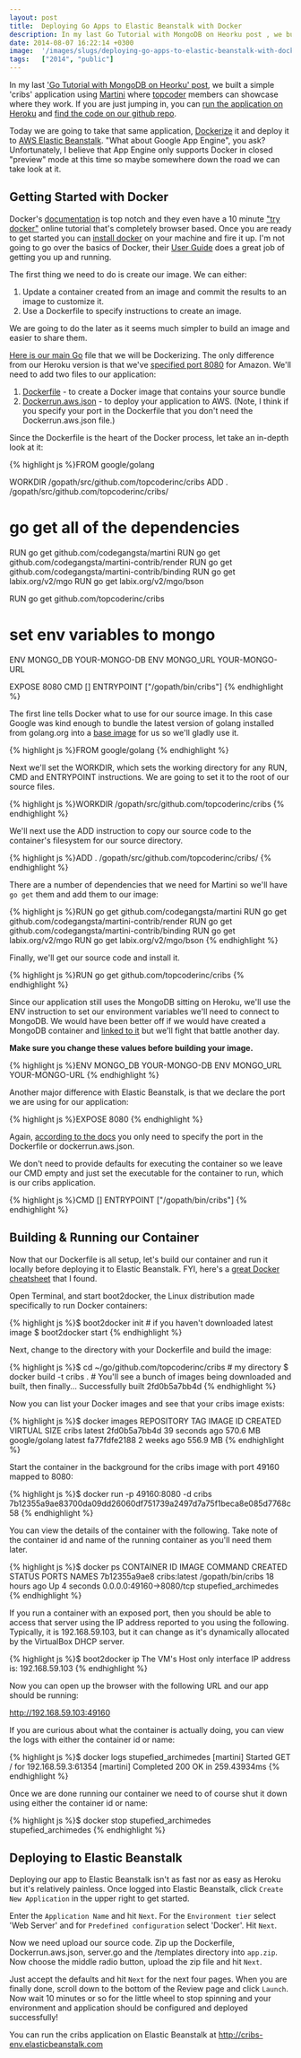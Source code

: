 ```yaml
---
layout: post
title:  Deploying Go Apps to Elastic Beanstalk with Docker
description: In my last Go Tutorial with MongoDB on Heorku post , we built a simple cribs application using Martini  where  topcoder  members can showcase where they work. If you are just jumping in, you can run the application on Heroku  and find the code on our github repo . Today we are going to take that same application, Dockerize  it and deploy it to AWS Elastic Beanstalk . What about Google App Engine, you ask? Unfortunately, I believe that App Engine only supports Docker in closed preview mode at thi
date: 2014-08-07 16:22:14 +0300
image:  '/images/slugs/deploying-go-apps-to-elastic-beanstalk-with-docker.jpg'
tags:   ["2014", "public"]
---
```

<p>In my last <a href="/2014/07/25/go-tutorial-with-mongodb-on-heorku/">'Go Tutorial with MongoDB on Heorku' post</a>, we built a simple 'cribs' application using <a href="http://martini.codegangsta.io/">Martini</a> where <a href="http://www.topcoder.com">topcoder</a> members can showcase where they work. If you are just jumping in, you can <a href="http://tc-cribs.herokuapp.com">run the application on Heroku</a> and <a href="https://github.com/topcoderinc/cribs">find the code on our github repo</a>.</p>
<p>Today we are going to take that same application, <a href="http://docs.docker.com/userguide/dockerizing/">Dockerize</a> it and deploy it to <a href="http://aws.amazon.com/elasticbeanstalk/">AWS Elastic Beanstalk</a>. "What about Google App Engine", you ask? Unfortunately, I believe that App Engine only supports Docker in closed "preview" mode at this time so maybe somewhere down the road we can take look at it.</p>
<h2 id="gettingstartedwithdocker">Getting Started with Docker</h2>
<p>Docker's <a href="http://docs.docker.com/">documentation</a> is top notch and they even have a 10 minute <a href="https://www.docker.com/tryit/">"try docker"</a> online tutorial that's completely browser based. Once you are ready to get started you can <a href="http://docs.docker.com/installation/">install docker</a> on your machine and fire it up. I'm not going to go over the basics of Docker, their <a href="http://docs.docker.com/userguide/">User Guide</a> does a great job of getting you up and running.</p>
<p>The first thing we need to do is create our image. We can either:</p>
<ol>
<li>Update a container created from an image and commit the results to an image to customize it.</li>
<li>Use a Dockerfile to specify instructions to create an image.</li>
</ol>
<p>We are going to do the later as it seems much simpler to build an image and easier to share them.</p>
<p><a href="https://github.com/topcoderinc/cribs/blob/master/server.go">Here is our main Go</a> file that we will be Dockerizing. The only difference from our Heroku version is that we've <a href="https://github.com/topcoderinc/cribs/blob/master/server.go#L86">specified port 8080</a> for Amazon. We'll need to add two files to our application:</p>
<ol>
<li><a href="https://github.com/topcoderinc/cribs/blob/master/Dockerfile">Dockerfile</a> - to create a Docker image that contains your source bundle</li>
<li><a href="https://github.com/topcoderinc/cribs/blob/master/Dockerrun.aws.json">Dockerrun.aws.json</a> - to deploy your application to AWS. (Note, I think if you specify your port in the Dockerfile that you don't need the Dockerrun.aws.json file.)</li>
</ol>
<p>Since the Dockerfile is the heart of the Docker process, let take an in-depth look at it:</p>
{% highlight js %}FROM google/golang

WORKDIR /gopath/src/github.com/topcoderinc/cribs
ADD . /gopath/src/github.com/topcoderinc/cribs/

# go get all of the dependencies
RUN go get github.com/codegangsta/martini
RUN go get github.com/codegangsta/martini-contrib/render
RUN go get github.com/codegangsta/martini-contrib/binding
RUN go get labix.org/v2/mgo
RUN go get labix.org/v2/mgo/bson

RUN go get github.com/topcoderinc/cribs

# set env variables to mongo
ENV MONGO_DB YOUR-MONGO-DB
ENV MONGO_URL YOUR-MONGO-URL

EXPOSE 8080
CMD []
ENTRYPOINT ["/gopath/bin/cribs"]
{% endhighlight %}
<p>The first line tells Docker what to use for our source image. In this case Google was kind enough to bundle the latest version of golang installed from golang.org into a <a href="https://registry.hub.docker.com/u/google/golang/">base image</a> for us so we'll gladly use it.</p>
{% highlight js %}FROM google/golang
{% endhighlight %}
<p>Next we'll set the WORKDIR, which sets the working directory for any RUN, CMD and ENTRYPOINT instructions. We are going to set it to the root of our source files.</p>
{% highlight js %}WORKDIR /gopath/src/github.com/topcoderinc/cribs
{% endhighlight %}
<p>We'll next use the ADD instruction to copy our source code to the container's filesystem for our source directory.</p>
{% highlight js %}ADD . /gopath/src/github.com/topcoderinc/cribs/
{% endhighlight %}
<p>There are a number of dependencies that we need for Martini so we'll have <code>go get</code> them and add them to our image:</p>
{% highlight js %}RUN go get github.com/codegangsta/martini
RUN go get github.com/codegangsta/martini-contrib/render
RUN go get github.com/codegangsta/martini-contrib/binding
RUN go get labix.org/v2/mgo
RUN go get labix.org/v2/mgo/bson
{% endhighlight %}
<p>Finally, we'll get our source code and install it.</p>
{% highlight js %}RUN go get github.com/topcoderinc/cribs
{% endhighlight %}
<p>Since our application still uses the MongoDB sitting on Heroku, we'll use the ENV instruction to set our environment variables we'll need to connect to MongoDB. We would have been better off if we would have created a MongoDB container and <a href="https://docs.docker.com/userguide/dockerlinks/">linked to it</a> but we'll fight that battle another day.</p>
<p><strong>Make sure you change these values before building your image.</strong></p>
{% highlight js %}ENV MONGO_DB YOUR-MONGO-DB
ENV MONGO_URL YOUR-MONGO-URL
{% endhighlight %}
<p>Another major difference with Elastic Beanstalk, is that we declare the port we are using for our application:</p>
{% highlight js %}EXPOSE 8080
{% endhighlight %}
<p>Again, <a href="http://docs.aws.amazon.com/elasticbeanstalk/latest/dg/troubleshooting-docker.html">according to the docs</a> you only need to specify the port in the Dockerfile or dockerrun.aws.json.</p>
<p>We don't need to provide defaults for executing the container so we leave our CMD empty and just set the executable for the container to run, which is our cribs application.</p>
{% highlight js %}CMD []
ENTRYPOINT ["/gopath/bin/cribs"]
{% endhighlight %}
<h2 id="buildingrunningourcontainer">Building & Running our Container</h2>
<p>Now that our Dockerfile is all setup, let's build our container and run it locally before deploying it to Elastic Beanstalk. FYI, here's a <a href="https://gist.github.com/wsargent/7049221">great Docker cheatsheet</a> that I found.</p>
<p>Open Terminal, and start boot2docker, the Linux distribution made specifically to run Docker containers:</p>
{% highlight js %}$ boot2docker init # if you haven't downloaded latest image
$ boot2docker start
{% endhighlight %}
<p>Next, change to the directory with your Dockerfile and build the image:</p>
{% highlight js %}$ cd ~/go/github.com/topcoderinc/cribs # my directory
$ docker build -t cribs .
# You'll see a bunch of images being downloaded and built, then finally...
Successfully built 2fd0b5a7bb4d
{% endhighlight %}
<p>Now you can list your Docker images and see that your cribs image exists:</p>
{% highlight js %}$ docker images
REPOSITORY TAG IMAGE ID  CREATED   VIRTUAL SIZE
cribs  latest  2fd0b5a7bb4d  39 seconds ago  570.6 MB
google/golang  latest  fa77fdfe2188  2 weeks ago 556.9 MB
{% endhighlight %}
<p>Start the container in the background for the cribs image with port 49160 mapped to 8080:</p>
{% highlight js %}$ docker run -p 49160:8080 -d cribs
7b12355a9ae83700da09dd26060df751739a2497d7a75f1beca8e085d7768c58
{% endhighlight %}
<p>You can view the details of the container with the following. Take note of the container id and name of the running container as you'll need them later.</p>
{% highlight js %}$ docker ps
CONTAINER ID  IMAGE    COMMAND   CREATED   STATUS   PORTS     NAMES
7b12355a9ae8  cribs:latest  /gopath/bin/cribs  18 hours ago  Up 4 seconds  0.0.0.0:49160->8080/tcp  stupefied_archimedes
{% endhighlight %}
<p>If you run a container with an exposed port, then you should be able to access that server using the IP address reported to you using the following. Typically, it is 192.168.59.103, but it can change as it's dynamically allocated by the VirtualBox DHCP server.</p>
{% highlight js %}$ boot2docker ip
The VM's Host only interface IP address is: 192.168.59.103
{% endhighlight %}
<p>Now you can open up the browser with the following URL and our app should be running:</p>
<p><a href="http://192.168.59.103:49160">http://192.168.59.103:49160</a></p>
<p>If you are curious about what the container is actually doing, you can view the logs with either the container id or name:</p>
{% highlight js %}$ docker logs stupefied_archimedes
[martini] Started GET / for 192.168.59.3:61354
[martini] Completed 200 OK in 259.43934ms
{% endhighlight %}
<p>Once we are done running our container we need to of course shut it down using either the container id or name:</p>
{% highlight js %}$ docker stop stupefied_archimedes
stupefied_archimedes
{% endhighlight %}
<h2 id="deployingtoelasticbeanstalk">Deploying to Elastic Beanstalk</h2>
<p>Deploying our app to Elastic Beanstalk isn't as fast nor as easy as Heroku but it's relatively painless. Once logged into Elastic Beanstalk, click <code>Create New Application</code> in the upper right to get started.</p>
<p>Enter the <code>Application Name</code> and hit <code>Next</code>. For the <code>Environment tier</code> select 'Web Server' and for <code>Predefined configuration</code> select 'Docker'. Hit <code>Next</code>.</p>
<p>Now we need upload our source code. Zip up the Dockerfile, Dockerrun.aws.json, server.go and the /templates directory into <code>app.zip</code>. Now choose the middle radio button, upload the zip file and hit <code>Next</code>.</p>
<p>Just accept the defaults and hit <code>Next</code> for the next four pages. When you are finally done, scroll down to the bottom of the Review page and click <code>Launch</code>. Now wait 10 minutes or so for the little wheel to stop spinning and your environment and application should be configured and deployed successfully!</p>
<p>You can run the cribs application on Elastic Beanstalk at <a href="http://cribs-env.elasticbeanstalk.com">http://cribs-env.elasticbeanstalk.com</a></p>

